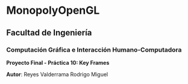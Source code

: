 # MonopolyOpenGL

## Facultad de Ingeniería

### Computación Gráfica e Interacción Humano-Computadora  
**Proyecto Final - Práctica 10: Key Frames**

**Autor**: Reyes Valderrama Rodrigo Miguel
